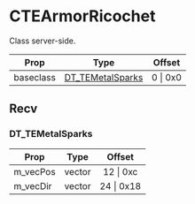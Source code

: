 # CTEArmorRicochet
Class server-side.

|Prop|Type|Offset|
|---|:-:|:-:|
|baseclass|[DT_TEMetalSparks](#DT_TEMetalSparks)|0 \| 0x0|

## Recv

### DT_TEMetalSparks

|Prop|Type|Offset|
|---|:-:|:-:|
|m_vecPos|vector|12 \| 0xc|
|m_vecDir|vector|24 \| 0x18|
